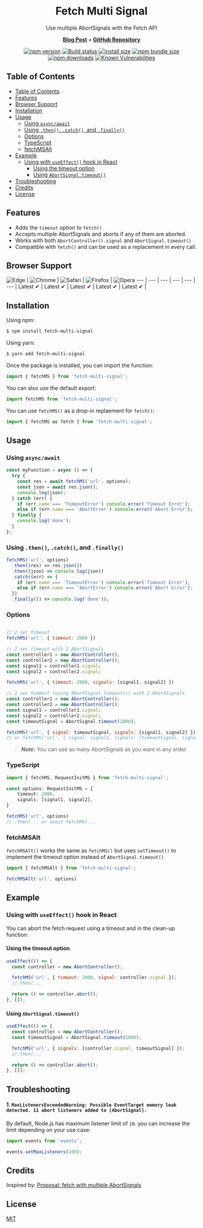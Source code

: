 <h1 align="center">
   <b>
        Fetch Multi Signal<br>
    </b>
</h1>

<p align="center">Use multiple AbortSignals with the Fetch API</p>

<p align="center">
    <a href="https://dev.to/rashidshamloo/adding-timeout-and-multiple-abort-signals-to-fetch-typescriptreact-2og7"><b>Blog Post</b></a> •
    <a href="https://github.com/rashidshamloo/fetch-multi-signal"><b>GitHub Repository</b></a>
</p>

<div align="center">

[![npm version](https://img.shields.io/npm/v/fetch-multi-signal.svg?style=flat-square)](https://www.npmjs.org/package/axios)
[![Build status](https://img.shields.io/github/actions/workflow/status/rashidshamloo/fetch-multi-signal/ci.yml?branch=main&label=CI&logo=github&style=flat-square)](https://github.com/rashidshamloo/fetch-multi-signal/actions/workflows/ci.yml)
[![install size](https://img.shields.io/badge/dynamic/json?url=https://packagephobia.com/v2/api.json?p=fetch-multi-signal&query=$.install.pretty&label=install%20size&style=flat-square)](https://packagephobia.now.sh/result?p=fetch-multi-signal)
[![npm bundle size](https://img.shields.io/bundlephobia/minzip/fetch-multi-signal?style=flat-square)](https://bundlephobia.com/package/fetch-multi-signal@latest)
[![npm downloads](https://img.shields.io/npm/dm/fetch-multi-signal.svg?style=flat-square)](https://npm-stat.com/charts.html?package=fetch-multi-signal)
[![Known Vulnerabilities](https://snyk.io/test/npm/fetch-multi-signal/badge.svg)](https://snyk.io/test/npm/fetch-multi-signal)
</div>

## Table of Contents

- [Table of Contents](#table-of-contents)
- [Features](#features)
- [Browser Support](#browser-support)
- [Installation](#installation)
- [Usage](#usage)
  - [Using `async/await`](#using-asyncawait)
  - [Using `.then()`, `.catch()`, and `.finally()`](#using-then-catch-and-finally)
  - [Options](#options)
  - [TypeScript](#typescript)
  - [fetchMSAlt](#fetchmsalt)
- [Example](#example)
  - [Using with `useEffect()` hook in React](#using-with-useeffect-hook-in-react)
    - [Using the timeout option](#using-the-timeout-option)
    - [Using `AbortSignal.timeout()`](#using-abortsignaltimeout)
- [Troubleshooting](#troubleshooting)
- [Credits](#credits)
- [License](#license)

## Features

- Adds the `timeout` option to `fetch()`
- Accepts multiple AbortSignals and aborts if any of them are aborted.
- Works with both `AbortController().signal` and `AbortSignal.timeout()`
- Compatible with `fetch()` and can be used as a replacement in every call.

## Browser Support

![Edge](https://raw.githubusercontent.com/alrra/browser-logos/main/src/edge/edge_48x48.png) | ![Chrome](https://raw.githubusercontent.com/alrra/browser-logos/main/src/chrome/chrome_48x48.png) | ![Safari](https://raw.githubusercontent.com/alrra/browser-logos/main/src/safari/safari_48x48.png) | ![Firefox](https://raw.githubusercontent.com/alrra/browser-logos/main/src/firefox/firefox_48x48.png) | ![Opera](https://raw.githubusercontent.com/alrra/browser-logos/main/src/opera/opera_48x48.png)
--- | --- | --- | --- | --- | --- |
Latest ✔ | Latest ✔ | Latest ✔ | Latest ✔ | Latest ✔ |

## Installation

Using npm:

```bash
$ npm install fetch-multi-signal
```

Using yarn:

```bash
$ yarn add fetch-multi-signal
```

Once the package is installed, you can import the function:

```js
import { fetchMS } from 'fetch-multi-signal';
```

You can also use the default export:

```js
import fetchMS from 'fetch-multi-signal';
````

You can use `fetchMS()` as a drop-in replaement for `fetch()`:

```js
import { fetchMS as fetch } from 'fetch-multi-signal';
````

## Usage

### Using `async/await`

```js
const myFunction = async () => {
  try {
    const res = await fetchMS('url', options);
    const json = await res.json();
    console.log(json);
  } catch (err) {
    if (err.name === 'TimeoutError') console.error('Timeout Error');
    else if (err.name === 'AbortError') console.error('Abort Error');
  } finally {
    console.log('done');
  }
};
```

### Using `.then()`, `.catch()`, and `.finally()`

```js
fetchMS('url', options)
  .then((res) => res.json())
  .then((json) => console.log(json))
  .catch((err) => {
    if (err.name === 'TimeoutError') console.error('Timeout Error');
    else if (err.name === 'AbortError') console.error('Abort Error');
  })
  .finally(() => console.log('done'));
```

### Options

```js

// 2 sec timeout
fetchMS('url', { timeout: 2000 })

// 2 sec timeout with 2 AbortSignals
const controller1 = new AbortController();
const controller2 = new AbortController();
const signal1 = controller1.signal;
const signal2 = controller2.signal;

fetchMS('url', { timeout: 2000, signals: [signal1, signal2] })

// 2 sec timeout (using AbortSignal.timeout()) with 2 AbortSignals
const controller1 = new AbortController();
const controller2 = new AbortController();
const signal1 = controller1.signal;
const signal2 = controller2.signal;
const timeoutSignal = AbortSignal.timeout(2000);

fetchMS('url', { signal: timeoutSignal, signals: [signal1, signal2] })
// or fetchMS('url', { signal: signal1, signals: [timeoutSignal, signal2] })
```

> **_Note:_** You can use as many AbortSignals as you want in any order.

### TypeScript

```ts
import { fetchMS, RequestInitMS } from 'fetch-multi-signal';

const options: RequestInitMS = {
    timeout: 2000,
    signals: [signal1, signal2],
}

fetchMS('url', options)
// .then(... or await fetchMS(...
```

### fetchMSAlt

`fetchMSAlt()` works the same as `fetchMS()` but uses `setTimeout()` to implement the timeout option instead of `AbortSignal.timeout()`

```js
import { fetchMSAlt } from 'fetch-multi-signal';

fetchMSAlt('url', options)
```

## Example 

### Using with `useEffect()` hook in React

You can abort the fetch request using a timeout and in the clean-up function:

#### Using the timeout option

```js
useEffect(() => {
  const controller = new AbortController();

  fetchMS('url', { timeout: 2000, signal: controller.signal });
  //.then(...

  return () => controller.abort();
}, []);
```

#### Using `AbortSignal.timeout()`

```js
useEffect(() => {
  const controller = new AbortController();
  const timeoutSignal = AbortSignal.timeout(2000);

  fetchMS('url', { signals: [controller.signal, timeoutSignal] });
  //.then(...

  return () => controller.abort();
}, []);
```


## Troubleshooting

#### 1. `MaxListenersExceededWarning: Possible EventTarget memory leak detected. 11 abort listeners added to [AbortSignal].`
By default, Node.js has maximum listener limit of `10`. you can increase the limit depending on your use case:

```js
import events from 'events';

events.setMaxListeners(100);
``` 


## Credits

Inspired by: [Proposal: fetch with multiple AbortSignals](https://github.com/whatwg/fetch/issues/905)

## License

[MIT](LICENSE)